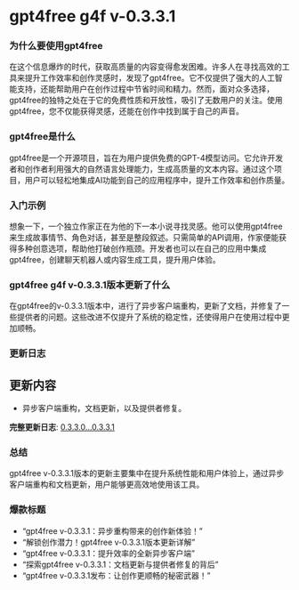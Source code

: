 # gpt4free g4f v-0.3.3.1
### 为什么要使用gpt4free

在这个信息爆炸的时代，获取高质量的内容变得愈发困难。许多人在寻找高效的工具来提升工作效率和创作灵感时，发现了gpt4free。它不仅提供了强大的人工智能支持，还能帮助用户在创作过程中节省时间和精力。然而，面对众多选择，gpt4free的独特之处在于它的免费性质和开放性，吸引了无数用户的关注。使用gpt4free，您不仅能获得灵感，还能在创作中找到属于自己的声音。

### gpt4free是什么

gpt4free是一个开源项目，旨在为用户提供免费的GPT-4模型访问。它允许开发者和创作者利用强大的自然语言处理能力，生成高质量的文本内容。通过这个项目，用户可以轻松地集成AI功能到自己的应用程序中，提升工作效率和创作质量。

### 入门示例

想象一下，一个独立作家正在为他的下一本小说寻找灵感。他可以使用gpt4free来生成故事情节、角色对话，甚至是整段叙述。只需简单的API调用，作家便能获得多种创意选项，帮助他打破创作瓶颈。开发者也可以在自己的应用中集成gpt4free，创建聊天机器人或内容生成工具，提升用户体验。

### gpt4free g4f v-0.3.3.1版本更新了什么

在gpt4free的v-0.3.3.1版本中，进行了异步客户端重构，更新了文档，并修复了一些提供者的问题。这些改进不仅提升了系统的稳定性，还使得用户在使用过程中更加顺畅。

### 更新日志

## 更新内容
- 异步客户端重构，文档更新，以及提供者修复。

**完整更新日志**: [0.3.3.0...0.3.3.1](https://github.com/xtekky/gpt4free/compare/0.3.3.0...0.3.3.1)

### 总结

gpt4free v-0.3.3.1版本的更新主要集中在提升系统性能和用户体验上，通过异步客户端重构和文档更新，用户能够更高效地使用该工具。

### 爆款标题

- “gpt4free v-0.3.3.1：异步重构带来的创作新体验！”
- “解锁创作潜力！gpt4free v-0.3.3.1版本更新详解”
- “gpt4free v-0.3.3.1：提升效率的全新异步客户端”
- “探索gpt4free v-0.3.3.1：文档更新与提供者修复的背后”
- “gpt4free v-0.3.3.1发布：让创作更顺畅的秘密武器！”